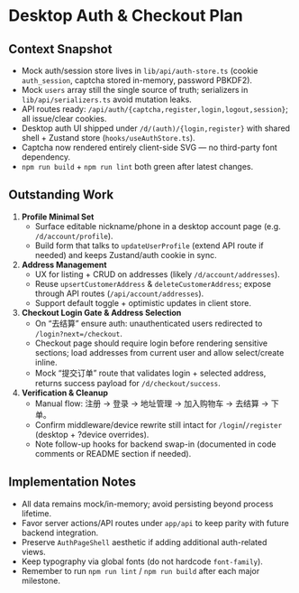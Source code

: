 # Desktop Auth & Checkout Plan

## Context Snapshot

- Mock auth/session store lives in `lib/api/auth-store.ts` (cookie `auth_session`, captcha stored in-memory, password PBKDF2).
- Mock `users` array still the single source of truth; serializers in `lib/api/serializers.ts` avoid mutation leaks.
- API routes ready: `/api/auth/{captcha,register,login,logout,session}`; all issue/clear cookies.
- Desktop auth UI shipped under `/d/(auth)/{login,register}` with shared shell + Zustand store (`hooks/useAuthStore.ts`).
- Captcha now rendered entirely client-side SVG — no third-party font dependency.
- `npm run build` + `npm run lint` both green after latest changes.

## Outstanding Work

1. **Profile Minimal Set**
   - Surface editable nickname/phone in a desktop account page (e.g. `/d/account/profile`).
   - Build form that talks to `updateUserProfile` (extend API route if needed) and keeps Zustand/auth cookie in sync.
2. **Address Management**
   - UX for listing + CRUD on addresses (likely `/d/account/addresses`).
   - Reuse `upsertCustomerAddress` & `deleteCustomerAddress`; expose through API routes (`/api/account/addresses`).
   - Support default toggle + optimistic updates in client store.
3. **Checkout Login Gate & Address Selection**
   - On “去结算” ensure auth: unauthenticated users redirected to `/login?next=/checkout`.
   - Checkout page should require login before rendering sensitive sections; load addresses from current user and allow select/create inline.
   - Mock “提交订单” route that validates login + selected address, returns success payload for `/d/checkout/success`.
4. **Verification & Cleanup**
   - Manual flow: 注册 → 登录 → 地址管理 → 加入购物车 → 去结算 → 下单。
   - Confirm middleware/device rewrite still intact for `/login`/`/register` (desktop + ?device overrides).
   - Note follow-up hooks for backend swap-in (documented in code comments or README section if needed).

## Implementation Notes

- All data remains mock/in-memory; avoid persisting beyond process lifetime.
- Favor server actions/API routes under `app/api` to keep parity with future backend integration.
- Preserve `AuthPageShell` aesthetic if adding additional auth-related views.
- Keep typography via global fonts (do not hardcode `font-family`).
- Remember to run `npm run lint` / `npm run build` after each major milestone.
